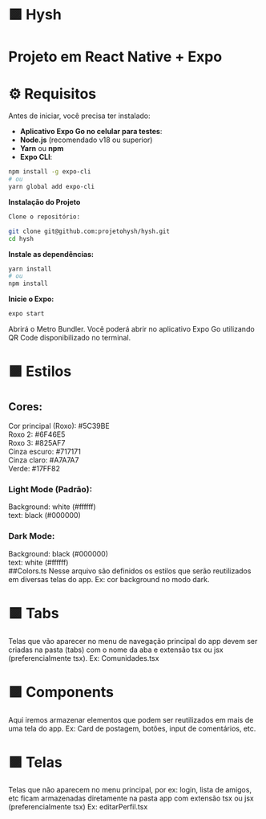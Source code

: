# 🟪 Hysh
# Projeto em React Native + Expo

# ⚙️ Requisitos

Antes de iniciar, você precisa ter instalado:

- **Aplicativo Expo Go no celular para testes**:
- **Node.js** (recomendado v18 ou superior)  
- **Yarn** ou **npm**  
- **Expo CLI**:

```bash
npm install -g expo-cli
# ou
yarn global add expo-cli
```
**Instalação do Projeto**
```bash
Clone o repositório:

git clone git@github.com:projetohysh/hysh.git
cd hysh
```

**Instale as dependências:**
```bash
yarn install
# ou
npm install
```

**Inicie o Expo:**
```bash
expo start
```
Abrirá o Metro Bundler.
Você poderá abrir no aplicativo Expo Go utilizando QR Code disponibilizado no terminal.

# 🟪 Estilos
## Cores:
Cor principal (Roxo):  #5C39BE<br>
Roxo 2:  #6F46E5<br>
Roxo 3:  #825AF7<br>
Cinza escuro:  #717171<br>
Cinza claro:  #A7A7A7<br>
Verde: #17FF82<br>

### Light Mode (Padrão):
Background: white (#ffffff)<br>
text: black (#000000)<br>

### Dark Mode:
Background: black (#000000)<br>
text: white (#ffffff)<br>
##Colors.ts
Nesse arquivo são  definidos os estilos que serão reutilizados em diversas telas do app. Ex: cor background no modo dark.<br> 



# 🟪 Tabs
Telas que vão aparecer no menu de navegação principal do app devem ser criadas na pasta (tabs) com o nome da aba e extensão tsx ou jsx (preferencialmente tsx). Ex: Comunidades.tsx
# 🟪 Components
Aqui iremos armazenar elementos que podem ser reutilizados em mais de uma tela do app. Ex: Card de postagem, botões, input de comentários, etc.
# 🟪 Telas
Telas que não aparecem no menu principal, por ex: login, lista de amigos, etc ficam armazenadas diretamente na pasta app com extensão tsx ou jsx (preferencialmente tsx) Ex: editarPerfil.tsx

